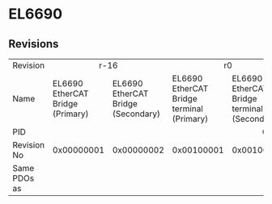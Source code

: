 # EL6690

## Revisions
<table>
<tr>
<td>Revision</td>
<td colspan=2 align="center">r-16</td>
<td colspan=2 align="center">r0</td>
<td colspan=2 align="center">r1</td>
<td>r2</td>
<td>r3</td>
</tr>
<tr>
<td>Name</td>
<td>EL6690 EtherCAT Bridge (Primary)</td>
<td>EL6690 EtherCAT Bridge (Secondary)</td>
<td>EL6690 EtherCAT Bridge terminal (Primary)</td>
<td>EL6690 EtherCAT Bridge terminal (Secondary)</td>
<td>EL6690 EtherCAT Bridge terminal (Primary)</td>
<td colspan=3 align="center">EL6690 EtherCAT Bridge terminal (Secondary)</td>
</tr>
<tr>
<td>PID</td>
<td colspan=8 align="center">0x1a223052</td>
</tr>
<tr>
<td>Revision No</td>
<td>0x00000001</td>
<td>0x00000002</td>
<td>0x00100001</td>
<td>0x00100002</td>
<td>0x00110001</td>
<td>0x00110002</td>
<td>0x00120002</td>
<td>0x00130002</td>
</tr>
<tr>
<td>Same PDOs as</td>
<td colspan=8 align="center"></td>
</tr>
</table>
